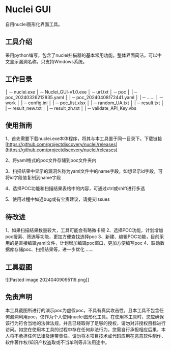 # Nuclei GUI
自用nuclei图形化界面工具。
## 工具介绍
采用python编写，包含了nuclei扫描器的基本常用功能。整体界面简洁，可以中文显示漏洞名称。只支持Windows系统。
## 工作目录
│ ─ nuclei.exe
│ ─ Nuclei_GUI-v1.0.exe
│ ─ url.txt
│ ─ poc
│    | ─ poc_20240326212835.yaml
│    | ─ poc_20240408172441.yaml
│    | ─ ……
│ ─ work
│    | ─ config.ini
│    | ─ poc_list.xlsx
│    | ─ random_UA.txt
│    | ─ result.txt
│    | ─ result_new.txt
│    | ─ result_zh.txt
│    | ─ validate_API_Key.vbs
## 使用指南
1、首先需要下载nuclei.exe本体程序，将其与本工具置于同一目录下。下载链接[https://github.com/projectdiscovery/nuclei/releases](https://github.com/projectdiscovery/nuclei/releases)

2、将yaml格式的poc文件存储到poc文件夹内

3、扫描结果中显示的漏洞名称为yaml文件中的name字段，如想显示id字段，可将id字段值复制到name字段

4、选择POC功能和扫描结果表格中的内容，可通过ctrl或shift进行多选

5、使用过程中如遇bug或有宝贵建议，请提交Issues

## 待改进
1、如果扫描结果数量较大，工具可能会有略微卡顿
2、选择POC功能，计划增加poc搜索、筛选等功能，更加方便查找选择poc
3、新建、编辑POC功能，目前采用的是直接编辑yaml文件，计划增加编辑poc窗口，更加方便编写poc
4、联动数据库存储poc、扫描结果等，进一步优化
……
## 工具截图
![[Pasted image 20240409095119.png]]
## 免责声明
本工具截图所进行的演示poc为虚假poc，不具有真实攻击性，且本工具不包含任何漏洞利用poc，仅作为个人使用nuclei图形化工具。在使用本工具时，您应确保该行为符合当地的法律法规，并且已经取得了足够的授权，请勿对非授权目标进行访问。如您在使用本工具的过程中存在任何非法行为，您需自行承担相应后果，本人将不承担任何法律及连带责任。请勿将本项目技术或代码应用在恶意软件制作、软件著作权/知识产权盗取或不当牟利等非法用途中。
